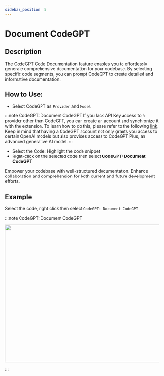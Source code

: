 ```yaml
---
sidebar_position: 5
---
```


# Document CodeGPT

## Description
The CodeGPT Code Documentation feature enables you to effortlessly generate comprehensive documentation for your codebase. By selecting specific code segments, you can prompt CodeGPT to create detailed and informative documentation.

## How to Use:
- Select CodeGPT as `Provider`  and `Model`

:::note CodeGPT: Document CodeGPT
If you lack API Key access to a provider other than CodeGPT, you can create an account and synchronize it with the extension. To learn how to do this, please refer to the following [link](https://intercom.help/codegpt/en/articles/8699317-connect-with-codegpt-new-extension). Keep in mind that having a CodeGPT account not only grants you access to certain OpenAI models but also provides access to CodeGPT Plus, an advanced generative AI model.
:::
- Select the Code: Highlight the code snippet
- Right-click on the selected code then select **CodeGPT: Document CodeGPT**

Empower your codebase with well-structured documentation. Enhance collaboration and comprehension for both current and future development efforts.

## Example
Select the code, right click then select `CodeGPT: Document CodeGPT`

:::note CodeGPT: Document CodeGPT
<p align="center">
  <img width="650" height="450" src="https://github.com/davila7/code-gpt-docs/assets/37567214/47b6a0df-e9e5-4a76-8039-a3ae8af01a26" />
</p>
:::


